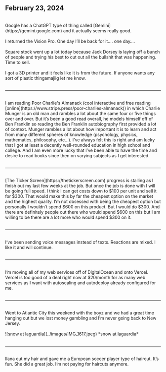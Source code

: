 ## February 23, 2024
<br>
Google has a ChatGPT type of thing called [Gemini](https://gemini.google.com) and it actually seems really good.
<br><br>
I returned the Vision Pro. One day I’ll be back for it…. one day….
<br><br>
Square stock went up a lot today because Jack Dorsey is laying off a bunch of people and trying his best to cut out all the bullshit that was happening. Time to sell.
<br><br>
I got a 3D printer and it feels like it is from the future. If anyone wants any sort of plastic thingamajiig let me know.
<br><br>

----

<br>
I am reading Poor Charlie's Almanack (cool interactive and free reading [online](https://www.stripe.press/poor-charlies-almanack)) in which Charlie Munger is an old man and rambles a lot about the same four or five things over and over. But it’s been a good read overall, he models himself off of Ben Franklin so reading the Ben Franklin autobiography first provided a lot of context. Munger rambles a lot about how important it is to learn and act from many different spheres of knowledge (psychology, physics, mathematics, philosophy, etc…). I’ve always felt this is right and am lucky that I got at least a decently well-rounded education in high school and college. And I am even more lucky that I’ve been able to have the time and desire to read books since then on varying subjects as I get interested.
<br><br>

----

<br>
[The Ticker Screen](https://thetickerscreen.com) progress is stalling as I finish out my last few weeks at the job. But once the job is done with I will be going full speed. I think I can get costs down to $100 per unit and sell it for $300. That would make this by far the cheapest option on the market and the highest quality. I’m not obsessed with being the cheapest option but personally I wouldn’t spend $600 on this product. But I would do $300. And there are definitely people out there who would spend $600 on this but I am willing to be there are a lot more who would spend $300 on it.
<br><br>

----

<br>
I’ve been sending voice messages instead of texts. Reactions are mixed. I like it and will continue.
<br><br>

----

<br>
I’m moving all of my web services off of DigitalOcean and onto Vercel. Vercel is too good of a deal right now at $20/month for as many web services as I want with autoscaling and autodeploy already configured for me.
<br><br>

----

<br>
Went to Atlantic City this weekend with the boyz and we had a great time hanging out but we lost money gambling and I’m never going back to New Jersey.
<br><br>
![snow at laguardia](../images/IMG_1617.jpeg)
*snow at laguardia*
<br><br>

----

<br>
Ilana cut my hair and gave me a European soccer player type of haircut. It’s fun. She did a great job. I’m not paying for haircuts anymore.